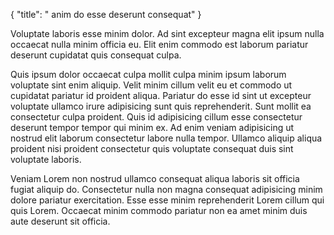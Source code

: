 {
  "title": " anim do esse deserunt consequat"
}

Voluptate laboris esse minim dolor. Ad sint excepteur magna elit ipsum nulla occaecat nulla minim officia eu. Elit enim commodo est laborum pariatur deserunt cupidatat quis consequat culpa.

Quis ipsum dolor occaecat culpa mollit culpa minim ipsum laborum voluptate sint enim aliquip. Velit minim cillum velit eu et commodo ut cupidatat pariatur id proident aliqua. Pariatur do esse id sint ut excepteur voluptate ullamco irure adipisicing sunt quis reprehenderit. Sunt mollit ea consectetur culpa proident. Quis id adipisicing cillum esse consectetur deserunt tempor tempor qui minim ex. Ad enim veniam adipisicing ut nostrud elit laborum consectetur labore nulla tempor. Ullamco aliquip aliqua proident nisi proident consectetur quis voluptate consequat duis sint voluptate laboris.

Veniam Lorem non nostrud ullamco consequat aliqua laboris sit officia fugiat aliquip do. Consectetur nulla non magna consequat adipisicing minim dolore pariatur exercitation. Esse esse minim reprehenderit Lorem cillum qui quis Lorem. Occaecat minim commodo pariatur non ea amet minim duis aute deserunt sit officia.